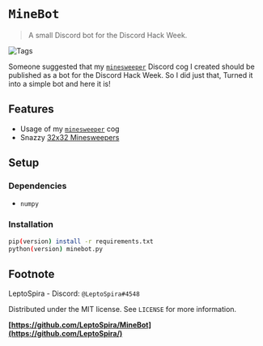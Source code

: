 # `MineBot`
> A small Discord bot for the Discord Hack Week.

![Tags][tag-image]

Someone suggested that my [`minesweeper`](https://github.com/LeptoSpira/minesweeper) Discord cog I created should be published as a bot for the Discord Hack Week. So I did just that, Turned it into a simple bot and here it is!

<!-- ![Header Image](header-image.png) -->

## Features
- Usage of my [`minesweeper`](https://github.com/LeptoSpira/minesweeper) cog
- Snazzy [32x32 Minesweepers][example-output]

## Setup
### Dependencies
- `numpy`

### Installation
```bash
pip(version) install -r requirements.txt
python(version) minebot.py
```

## Footnote
LeptoSpira - Discord: `@LeptoSpira#4548`

Distributed under the MIT license. See `LICENSE` for more information.

**[https://github.com/LeptoSpira/MineBot](https://github.com/LeptoSpira/)**

<!-- Markdown link & img dfn's -->
[tag-image]: https://img.shields.io/github/license/LeptoSpira/MineBot.svg
[example-output]: https://camo.githubusercontent.com/2701c6ebe637823fb85841d2f6ce49eaccb38d15/68747470733a2f2f63646e2e646973636f72646170702e636f6d2f6174746163686d656e74732f3436313932363839303331323330323539342f3538323733303938333037343239393930342f756e6b6e6f776e2e706e67

